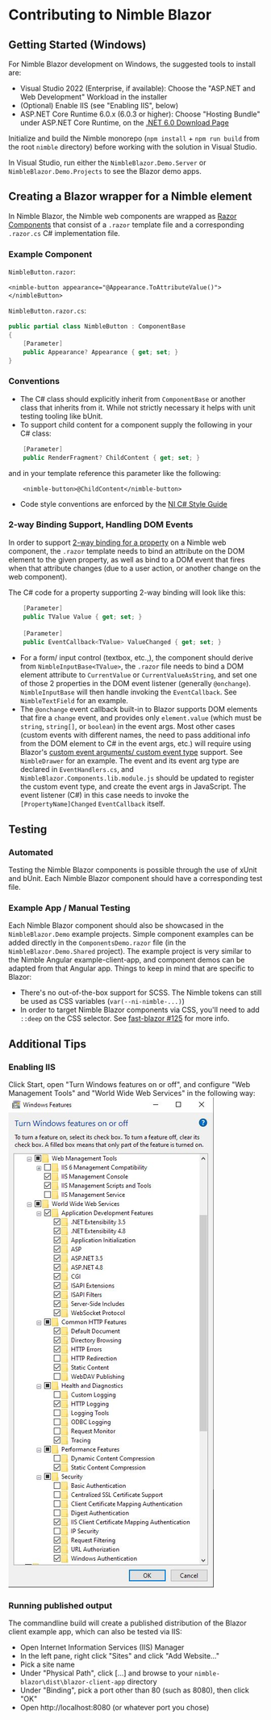 # Contributing to Nimble Blazor

## Getting Started (Windows)

For Nimble Blazor development on Windows, the suggested tools to install are:
- Visual Studio 2022 (Enterprise, if available): Choose the "ASP.NET and Web Development" Workload in the installer
- (Optional) Enable IIS (see "Enabling IIS", below)
- ASP.NET Core Runtime 6.0.x (6.0.3 or higher): Choose "Hosting Bundle" under ASP.NET Core Runtime, on the [.NET 6.0 Download Page](https://dotnet.microsoft.com/en-us/download/dotnet/6.0)

Initialize and build the Nimble monorepo (`npm install` + `npm run build` from the root `nimble` directory) before working with the solution in Visual Studio.

In Visual Studio, run either the `NimbleBlazor.Demo.Server` or `NimbleBlazor.Demo.Projects` to see the Blazor demo apps.

## Creating a Blazor wrapper for a Nimble element

In Nimble Blazor, the Nimble web components are wrapped as [Razor Components](https://docs.microsoft.com/en-us/aspnet/core/blazor/?view=aspnetcore-6.0#components) that consist of a `.razor` template file and a corresponding `.razor.cs` C# implementation file.

### Example Component

`NimbleButton.razor`:
```
<nimble-button appearance="@Appearance.ToAttributeValue()"></nimbleButton>
```

`NimbleButton.razor.cs`:
```cs
public partial class NimbleButton : ComponentBase
{
    [Parameter]
    public Appearance? Appearance { get; set; }
}
```

### Conventions
- The C# class should explicitly inherit from `ComponentBase` or another class that inherits from it. While not strictly necessary it helps with unit testing tooling like bUnit.
- To support child content for a component supply the following in your C# class:
```cs
    [Parameter]
    public RenderFragment? ChildContent { get; set; }
```
   and in your template reference this parameter like the following:
```
    <nimble-button>@ChildContent</nimble-button>
```
- Code style conventions are enforced by the [NI C# Style Guide](https://github.com/ni/csharp-styleguide) 

### 2-way Binding Support, Handling DOM Events

In order to support [2-way binding for a property](https://docs.microsoft.com/en-us/aspnet/core/blazor/components/data-binding?view=aspnetcore-6.0#binding-with-component-parameters) on a Nimble web component, the `.razor` template needs to bind an attribute on the DOM element to the given property, as well as bind to a DOM event that fires when that attribute changes (due to a user action, or another change on the web component).

The C# code for a property supporting 2-way binding will look like this:
```cs
    [Parameter]
    public TValue Value { get; set; }

    [Parameter]
    public EventCallback<TValue> ValueChanged { get; set; }
```

- For a form/ input control (textbox, etc.,), the component should derive from `NimbleInputBase<TValue>`, the `.razor` file needs to bind a DOM element attribute to `CurrentValue` or `CurrentValueAsString`, and set one of those 2 properties in the DOM event listener (generally `@onchange`). `NimbleInputBase` will then handle invoking the `EventCallback`. See `NimbleTextField` for an example.
- The `@onchange` event callback built-in to Blazor supports DOM elements that fire a `change` event, and provides only `element.value` (which must be `string`, `string[]`, or `boolean`) in the event args. Most other cases (custom events with different names, the need to pass additional info from the DOM element to C# in the event args, etc.) will require using Blazor's [custom event arguments/ custom event type](https://docs.microsoft.com/en-us/aspnet/core/blazor/components/event-handling?view=aspnetcore-6.0#custom-event-arguments) support. See `NimbleDrawer` for an example. The event and its event arg type are declared in `EventHandlers.cs`, and `NimbleBlazor.Components.lib.module.js` should be updated to register the custom event type, and create the event args in JavaScript. The event listener (C#) in this case needs to invoke the `[PropertyName]Changed` `EventCallback` itself.

## Testing

### Automated

Testing the Nimble Blazor components is possible through the use of xUnit and bUnit. Each Nimble Blazor component should have a corresponding test file.

### Example App / Manual Testing

Each Nimble Blazor component should also be showcased in the `NimbleBlazor.Demo` example projects. Simple component examples can be added directly in the `ComponentsDemo.razor` file (in the `NimbleBlazor.Demo.Shared` project). The example project is very similar to the Nimble Angular example-client-app, and component demos can be adapted from that Angular app. Things to keep in mind that are specific to Blazor:
- There's no out-of-the-box support for SCSS. The Nimble tokens can still be used as CSS variables (`var(--ni-nimble-...)`)
- In order to target Nimble Blazor components via CSS, you'll need to add `::deep` on the CSS selector. See [fast-blazor #125](https://github.com/microsoft/fast-blazor/issues/125) for more info.

## Additional Tips

### Enabling IIS

Click Start, open "Turn Windows features on or off", and configure "Web Management Tools" and "World Wide Web Services" in the following way:  
![IIS Feature Configuration](/packages/nimble-blazor/docs/WindowsFeatures-IIS.jpg)
### Running published output

The commandline build will create a published distribution of the Blazor client example app, which can also be tested via IIS:
- Open Internet Information Services (IIS) Manager
- In the left pane, right click "Sites" and click "Add Website..."
- Pick a site name
- Under "Physical Path", click [...] and browse to your `nimble-blazor\dist\blazor-client-app` directory
- Under "Binding", pick a port other than 80 (such as 8080), then click "OK"
- Open http://localhost:8080 (or whatever port you chose)